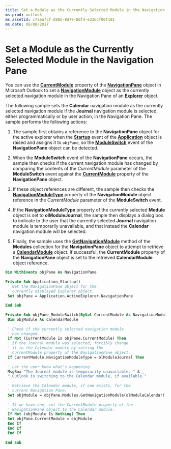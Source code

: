 ```yaml
---
title: Set a Module as the Currently Selected Module in the Navigation Pane
ms.prod: outlook
ms.assetid: c7aeafcf-d88d-8d79-8dfd-e336cf00f101
ms.date: 06/08/2017
---
```



# Set a Module as the Currently Selected Module in the Navigation Pane

You can use the  **[CurrentModule](../../../api/Outlook.NavigationPane.CurrentModule.md)** property of the **[NavigationPane](../../../api/Outlook.NavigationPane.md)** object in Microsoft Outlook to set a **[NavigationModule](../../../api/Outlook.NavigationModule.md)** object as the currently selected navigation module in the Navigation Pane of an **[Explorer](../../../api/Outlook.Explorer.md)** object.

The following sample sets the  **Calendar** navigation module as the currently selected navigation module if the **Journal** navigation module is selected, either programmatically or by user action, in the Navigation Pane. The sample performs the following actions:

1. The sample first obtains a reference to the  **NavigationPane** object for the active explorer when the **[Startup](../../../api/Outlook.Application.Startup.md)** event of the **[Application](../../../api/Outlook.Application.md)** object is raised and assigns it to `objPane`, so the  **[ModuleSwitch](../../../api/Outlook.NavigationPane.ModuleSwitch.md)** event of the **NavigationPane** object can be detected.
    
2. When the  **ModuleSwitch** event of the **NavigationPane** occurs, the sample then checks if the current navigation module has changed by comparing the contents of the _CurrentModule_ parameter of the **ModuleSwitch** event against the **[CurrentModule](../../../api/Outlook.NavigationPane.CurrentModule.md)** property of the **NavigationPane** object.
    
3. If these object references are different, the sample then checks the  **[NavigationModuleType](../../../api/Outlook.NavigationModule.NavigationModuleType.md)** property of the **NavigationModule** object reference in the _CurrentModule_ parameter of the **ModuleSwitch** event.
    
4. If the  **NavigationModuleType** property of the currently selected **Module** object is set to **olModuleJournal**, the sample then displays a dialog box to indicate to the user that the currently selected  **Journal** navigation module is temporarily unavailable, and that instead the **Calendar** navigation module will be selected.
    
5. Finally, the sample uses the  **[GetNavigationModule](../../../api/Outlook.NavigationModules.GetNavigationModule.md)** method of the **Modules** collection for the **NavigationPane** object to attempt to retrieve a **[CalendarModule](../../../api/Outlook.CalendarModule.md)** object. If successful, the **CurrentModule** property of the **NavigationPane** object is set to the retrieved **CalendarModule** object reference.
    



```vb
Dim WithEvents objPane As NavigationPane 
 
Private Sub Application_Startup() 
 ' Get the NavigationPane object for the 
 ' currently displayed Explorer object. 
 Set objPane = Application.ActiveExplorer.NavigationPane 
 
End Sub 
 
Private Sub objPane_ModuleSwitch(ByVal CurrentModule As NavigationModule) 
 Dim objModule As CalendarModule 
 
 ' Check if the currently selected navigation module 
 ' has changed. 
 If Not (CurrentModule Is objPane.CurrentModule) Then 
 ' If the Journal module was selected, forcibly change 
 ' it to the Calendar module by setting the 
 ' CurrentModule property of the NavigationPane object. 
 If CurrentModule.NavigationModuleType = olModuleJournal Then 
 
 ' Let the user know what's happening. 
 MsgBox "The Journal module is temporarily unavailable. " & _ 
 " Outlook is switching to the Calendar module, if available." 
 
 ' Retrieve the Calendar module, if one exists, for the 
 ' current Navigation Pane. 
 Set objModule = objPane.Modules.GetNavigationModule(olModuleCalendar) 
 
 ' If we have one, set the CurrentModule property of the 
 ' NavigationPane object to the Calendar module. 
 If Not (objModule Is Nothing) Then 
 Set objPane.CurrentModule = objModule 
 End If 
 End If 
 End If 
 
End Sub
```


